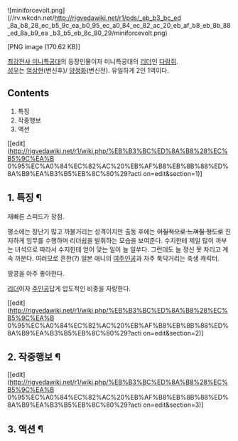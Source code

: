 ![miniforcevolt.png](//rv.wkcdn.net/http://rigvedawiki.net/r1/pds/_eb_b3_bc_ed
_8a_b8_28_ec_b5_9c_ea_b0_95_ec_a0_84_ec_82_ac_20_eb_af_b8_eb_8b_88_ed_8a_b9_ea
_b3_b5_eb_8c_80_29/miniforcevolt.png)

[PNG image (170.62 KB)]

  
[최강전사 미니특공대](%EC%B5%9C%EA%B0%95%EC%A0%84%EC%82%AC%20%EB%AF%B8%EB%8B%88%ED%8A%B9%EA%B3%B5%EB%8C%80.md)의 등장인물이자 미니특공대의 [리더](%EB%A6%AC%EB%8D%94.md)인
[다람쥐](%EB%8B%A4%EB%9E%8C%EC%A5%90.md).  
[성우](%EC%84%B1%EC%9A%B0.md)는 [엄상현](%EC%97%84%EC%83%81%ED%98%84.md)(변신후)/
[양정화](%EC%96%91%EC%A0%95%ED%99%94.md)(변신전). 유일하게 2인 1역이다.

## Contents

    

1. 특징 
2. 작중행보 
3. 액션 

[[edit](http://rigvedawiki.net/r1/wiki.php/%EB%B3%BC%ED%8A%B8%28%EC%B5%9C%EA%B
0%95%EC%A0%84%EC%82%AC%20%EB%AF%B8%EB%8B%88%ED%8A%B9%EA%B3%B5%EB%8C%80%29?acti
on=edit&section=1)]

## 1. 특징 ¶

재빠른 스피드가 장점.

  

평소에는 장난기 많고 까불거리는 성격이지만 출동 후에는 <del>이질적으로 느껴질 정도로</del> 진지하게 임무를 수행하며 리더쉽을
발휘하는 모습을 보여준다. 수지한테 제일 많이 까부는 녀석으로 따라서 수지한테 얻어 맞는 일이 늘 일쑤다. 그런데도 늘 정신 못 차리고 계속
까분다. 여러모로 흔한(?) 일본 애니의 [여주인공](%EC%97%AC%EC%A3%BC%EC%9D%B8%EA%B3%B5.md)과 자주
툭닥거리는 축생 캐릭터.

  

땅콩을 아주 좋아한다.

  

[리더](%EB%A6%AC%EB%8D%94.md)이자 [주인공](%EC%A3%BC%EC%9D%B8%EA%B3%B5.md)답게
압도적인 비중을 자랑한다.

  

[[edit](http://rigvedawiki.net/r1/wiki.php/%EB%B3%BC%ED%8A%B8%28%EC%B5%9C%EA%B
0%95%EC%A0%84%EC%82%AC%20%EB%AF%B8%EB%8B%88%ED%8A%B9%EA%B3%B5%EB%8C%80%29?acti
on=edit&section=2)]

## 2. 작중행보 ¶

[[edit](http://rigvedawiki.net/r1/wiki.php/%EB%B3%BC%ED%8A%B8%28%EC%B5%9C%EA%B
0%95%EC%A0%84%EC%82%AC%20%EB%AF%B8%EB%8B%88%ED%8A%B9%EA%B3%B5%EB%8C%80%29?acti
on=edit&section=3)]

## 3. 액션 ¶

